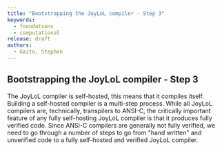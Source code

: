 ```yaml
---
title: "Bootstrapping the JoyLoL compiler - Step 3"
keywords: 
  - foundations
  - computational
release: draft
authors:
  - Gaito, Stephen
---
```


## Bootstrapping the JoyLoL compiler - Step 3

The JoyLoL compiler is self-hosted, this means that it compiles itself. 
Building a self-hosted compiler is a multi-step process. While all JoyLoL 
compilers are, technically, transpilers to ANSI-C, the critically important 
feature of any fully self-hosting JoyLoL compiler is that it produces fully 
verified code. Since ANSI-C compilers are generally not fully verified, we 
need to go through a number of steps to go from "hand written" and 
unverified code to a fully self-hosted and verified JoyLoL compiler.


